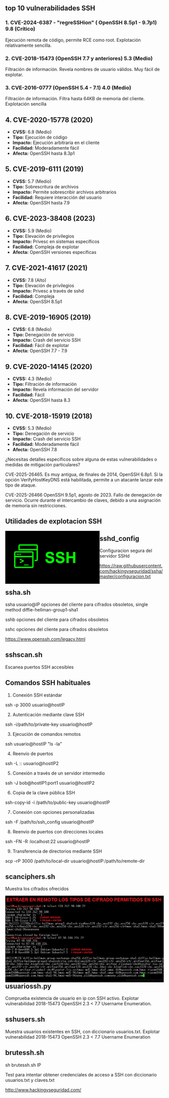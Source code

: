 
## top 10 vulnerabilidades SSH 

### 1. CVE-2024-6387 - "regreSSHion" ( OpenSSH 8.5p1 - 9.7p1) 9.8 (Crítico) 
Ejecución remota de código, permite RCE como root. Explotación relativamente sencilla.

### 2. CVE-2018-15473 (OpenSSH 7.7 y anteriores) 5.3 (Medio)
Filtración de información. Revela nombres de usuario válidos. Muy fácil de explotar. 

### 3. CVE-2016-0777 (OpenSSH 5.4 - 7.1) 4.0 (Medio)
Filtración de información. Filtra hasta 64KB de memoria del cliente.  Explotación sencilla

## 4. CVE-2020-15778 (2020)
- **CVSS:** 6.8 (Medio)
- **Tipo:** Ejecución de código
- **Impacto:** Ejecución arbitraria en el cliente
- **Facilidad:** Moderadamente fácil
- **Afecta:** OpenSSH hasta 8.3p1

## 5. CVE-2019-6111 (2019)
- **CVSS:** 5.7 (Medio)
- **Tipo:** Sobrescritura de archivos
- **Impacto:** Permite sobrescribir archivos arbitrarios
- **Facilidad:** Requiere interacción del usuario
- **Afecta:** OpenSSH hasta 7.9

## 6. CVE-2023-38408 (2023)
- **CVSS:** 5.9 (Medio)
- **Tipo:** Elevación de privilegios
- **Impacto:** Privesc en sistemas específicos
- **Facilidad:** Compleja de explotar
- **Afecta:** OpenSSH versiones específicas

## 7. CVE-2021-41617 (2021)
- **CVSS:** 7.8 (Alto)
- **Tipo:** Elevación de privilegios
- **Impacto:** Privesc a través de sshd
- **Facilidad:** Compleja
- **Afecta:** OpenSSH 8.5p1

## 8. CVE-2019-16905 (2019)
- **CVSS:** 6.8 (Medio)
- **Tipo:** Denegación de servicio
- **Impacto:** Crash del servicio SSH
- **Facilidad:** Fácil de explotar
- **Afecta:** OpenSSH 7.7 - 7.9

## 9. CVE-2020-14145 (2020)
- **CVSS:** 4.3 (Medio)
- **Tipo:** Filtración de información
- **Impacto:** Revela información del servidor
- **Facilidad:** Fácil
- **Afecta:** OpenSSH hasta 8.3

## 10. CVE-2018-15919 (2018)
- **CVSS:** 5.3 (Medio)
- **Tipo:** Denegación de servicio
- **Impacto:** Crash del servicio SSH
- **Facilidad:** Moderadamente fácil
- **Afecta:** OpenSSH 7.8


¿Necesitas detalles específicos sobre alguna de estas vulnerabilidades o medidas de mitigación particulares?



CVE-2025-26465. Es muy antigua, de finales de 2014, OpenSSH 6.8p1. Si la opción VerifyHostKeyDNS está habilitada, permite a un atacante lanzar este tipo de ataque.

CVE-2025-26466 OpenSSH 9.5p1, agosto de 2023. Fallo de denegación de servicio. Ocurre durante el intercambio de claves, debido a una asignación de memoria sin restricciones. 

## Utilidades de explotacion SSH 

<img style="float:left" alt="netspy logo" src="https://github.com/hackingyseguridad/ssha/blob/master/ssh.png">

## sshd_config

Configuracion segura del servidor SSHd

https://raw.githubusercontent.com/hackingyseguridad/ssha/master/configuracion.txt

## ssha.sh

ssha usuario@IP  opciones del cliente para cifrados obsoletos, single method diffie-hellman-group1-sha1

sshb opciones del cliente para cifrados obsoletos

sshc opciones del cliente para cifrados obsoletos

https://www.openssh.com/legacy.html

## sshscan.sh

Escanea puertos SSH accesibles

## Comandos SSH habituales

1. Conexión SSH estándar

ssh -p 3000 usuario@hostIP

2. Autenticación mediante clave SSH

ssh -i/path/to/private-key usuario@hostIP

3. Ejecución de comandos remotos

ssh usuario@hostIP "ls -la"

4. Reenvío de puertos

ssh -L <local-port>:<hostIP1>:<remote-port> usuario@hostIP2

5. Conexión a través de un servidor intermedio

ssh -J bob@hostIP1:port1 usuario@hostIP2

6. Copia de la clave pública SSH

ssh-copy-id -i /path/to/public-key usuario@hostIP

7. Conexión con opciones personalizadas

ssh -F /path/to/ssh_config usuario@hostIP

8. Reenvío de puertos con direcciones locales

ssh -FN -R <remote-port>:localhost:22 usuario@hostIP

9. Transferencia de directorios mediante SSH

scp -rP 3000  /path/to/local-dir usuario@hostIP:/path/to/remote-dir

## scanciphers.sh

Muestra los cifrados ofrecidos

<img style="float:left" alt="netspy logo" src="https://github.com/hackingyseguridad/ssha/blob/master/SSH.png">

## usuariossh.py

Comprueba existencia de usuario en ip con SSH activo.
Explotar vulnerabilidad 2018-15473 OpenSSH 2.3 < 7.7 Username Enumeration.

## sshusers.sh

Muestra usuarios existentes en SSH, con diccionario usuarios.txt. 
Explotar vulnerabilidad 2018-15473 OpenSSH 2.3 < 7.7 Username Enumeration

## brutessh.sh

sh brutessh.sh IP 

Test para intentar obtener credenciales de acceso a SSH con diccionario usuarios.txt y claves.txt


http://www.hackingyseguridad.com/





